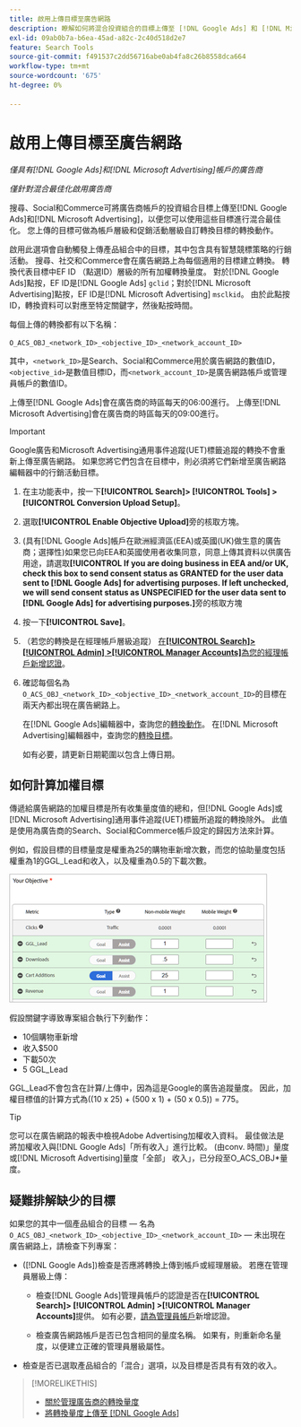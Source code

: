 ```yaml
---
title: 啟用上傳目標至廣告網路
description: 瞭解如何將混合投資組合的目標上傳至 [!DNL Google Ads] 和 [!DNL Microsoft Advertising]。
exl-id: 09ab0b7a-b6ea-45ad-a82c-2c40d518d2e7
feature: Search Tools
source-git-commit: f491537c2dd56716abe0ab4fa8c26b8558dca664
workflow-type: tm+mt
source-wordcount: '675'
ht-degree: 0%

---
```


# 啟用上傳目標至廣告網路

*僅具有[!DNL Google Ads]和[!DNL Microsoft Advertising]帳戶的廣告商*

*僅針對混合最佳化啟用廣告商*

搜尋、Social和Commerce可將廣告商帳戶的投資組合目標上傳至[!DNL Google Ads]和[!DNL Microsoft Advertising]，以便您可以使用這些目標進行混合最佳化。 您上傳的目標可做為帳戶層級和促銷活動層級自訂轉換目標的轉換動作。

啟用此選項會自動觸發上傳產品組合中的目標，其中包含具有智慧競標策略的行銷活動。 搜尋、社交和Commerce會在廣告網路上為每個適用的目標建立轉換。 轉換代表目標中EF ID （點選ID）層級的所有加權轉換量度。 對於[!DNL Google Ads]點按，EF ID是[!DNL Google Ads] `gclid`；對於[!DNL Microsoft Advertising]點按，EF ID是[!DNL Microsoft Advertising] `msclkid`。 由於此點按ID，轉換資料可以對應至特定關鍵字，然後點按時間。

每個上傳的轉換都有以下名稱：

`O_ACS_OBJ_<network_ID>_<objective_ID>_<network_account_ID>`

其中，`<network_ID>`是Search、Social和Commerce用於廣告網路的數值ID，`<objective_id>`是數值目標ID，而`<network_account_ID>`是廣告網路帳戶或管理員帳戶的數值ID。

上傳至[!DNL Google Ads]會在廣告商的時區每天的06:00進行。 上傳至[!DNL Microsoft Advertising]會在廣告商的時區每天的09:00進行。

>[!IMPORTANT]
>
>Google廣告和Microsoft Advertising通用事件追蹤(UET)標籤追蹤的轉換不會重新上傳至廣告網路。 如果您將它們包含在目標中，則必須將它們新增至廣告網路編輯器中的行銷活動目標。

1. 在主功能表中，按一下&#x200B;**[!UICONTROL Search]> [!UICONTROL Tools] >[!UICONTROL Conversion Upload Setup]**。

1. 選取&#x200B;**[!UICONTROL Enable Objective Upload]**&#x200B;旁的核取方塊。

1. (具有[!DNL Google Ads]帳戶在歐洲經濟區(EEA)或英國(UK)做生意的廣告商；選擇性)如果您已向EEA和英國使用者收集同意，同意上傳其資料以供廣告用途，請選取&#x200B;**[!UICONTROL If you are doing business in EEA and/or UK, check this box to send consent status as GRANTED for the user data sent to [!DNL Google Ads] for advertising purposes. If left unchecked, we will send consent status as UNSPECIFIED for the user data sent to [!DNL Google Ads] for advertising purposes.]**&#x200B;旁的核取方塊

1. 按一下&#x200B;**[!UICONTROL Save]**。

1. （若您的轉換是在經理帳戶層級追蹤） [在&#x200B;**[!UICONTROL Search]> [!UICONTROL Admin] >[!UICONTROL Manager Accounts]**&#x200B;為您的經理帳戶新增認證](/help/search-social-commerce/admin/manager-accounts.md)。

1. 確認每個名為`O_ACS_OBJ_<network_ID>_<objective_ID>_<network_account_ID>`的目標在兩天內都出現在廣告網路上。

   在[!DNL Google Ads]編輯器中，查詢您的[轉換動作](https://support.google.com/google-ads/answer/11461796)。 在[!DNL Microsoft Advertising]編輯器中，查詢您的[轉換目標](https://help.ads.microsoft.com/#apex/ads/en/56709)。

   如有必要，請更新日期範圍以包含上傳日期。

## 如何計算加權目標

傳遞給廣告網路的加權目標是所有收集量度值的總和，但[!DNL Google Ads]或[!DNL Microsoft Advertising]通用事件追蹤(UET)標籤所追蹤的轉換除外。 此值是使用為廣告商的Search、Social和Commerce帳戶設定的歸因方法來計算。

例如，假設目標的目標量度是權重為25的購物車新增次數，而您的協助量度包括權重為1的GGL_Lead和收入，以及權重為0.5的下載次數。

![加權目標的範例](/help/search-social-commerce/assets/objective-example.png "加權目標的範例")

假設關鍵字導致專案組合執行下列動作：

* 10個購物車新增
* 收入$500
* 下載50次
* 5 GGL_Lead

GGL_Lead不會包含在計算/上傳中，因為這是Google的廣告追蹤量度。 因此，加權目標值的計算方式為((10 x 25) + (500 x 1) + (50 x 0.5)) = 775。

>[!TIP]
>
>您可以在廣告網路的報表中檢視Adobe Advertising加權收入資料。 最佳做法是將加權收入與[!DNL Google Ads]「所有收入」進行比較。 (由conv. 時間)」量度或[!DNL Microsoft Advertising]量度「全部」 收入」，已分段至O_ACS_OBJ*量度。<!--clarify -->

## 疑難排解缺少的目標

如果您的其中一個產品組合的目標 — 名為`O_ACS_OBJ_<network_ID>_<objective_ID>_<network_account_ID>` — 未出現在廣告網路上，請檢查下列專案：

* ([!DNL Google Ads])檢查是否應將轉換上傳到帳戶或經理層級。 若應在管理員層級上傳：

   * 檢查[!DNL Google Ads]管理員帳戶的認證是否在&#x200B;**[!UICONTROL Search]> [!UICONTROL Admin] >[!UICONTROL Manager Accounts]**&#x200B;提供。 如有必要，[請為管理員帳戶](/help/search-social-commerce/admin/manager-accounts.md)新增認證。

   * 檢查廣告網路帳戶是否已包含相同的量度名稱。 如果有，則重新命名量度，以便建立正確的管理員層級屬性。

* 檢查是否已選取產品組合的「混合」選項，以及目標是否具有有效的收入。

>[!MORELIKETHIS]
>
>* [關於管理廣告商的轉換量度](/help/search-social-commerce/admin/conversion-metrics/conversion-metric-about.md)
>* [將轉換量度上傳至 [!DNL Google Ads]](conversion-metrics-upload-to-google.md)
